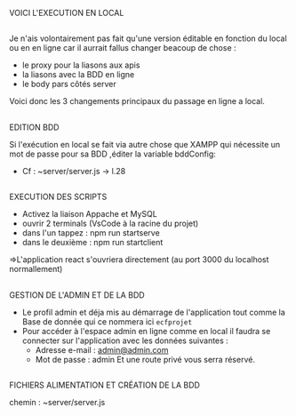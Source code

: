 VOICI L'EXECUTION EN LOCAL

##

Je n'ais volontairement pas fait qu'une version éditable en fonction du local ou en en ligne car il aurrait fallus changer beacoup de chose :

- le proxy pour la liasons aux apis
- la liasons avec la BDD en ligne
- le body pars côtés server

Voici donc les 3 changements principaux du passage en ligne a local.

##

EDITION BDD

Si l'exécution en local se fait via autre chose que XAMPP qui nécessite un mot de passe pour sa BDD ,éditer la variable bddConfig:

- Cf : ~server/server.js -> l.28

##

EXECUTION DES SCRIPTS

- Activez la liaison Appache et MySQL 
- ouvrir 2 terminals (VsCode à la racine du projet) 
- dans l'un tappez : npm run startserve
- dans le deuxième : npm run startclient

=>L'application react s'ouvriera directement (au port 3000 du localhost normallement) 

##

GESTION DE L'ADMIN ET DE LA BDD

-   Le profil admin et déja mis au démarrage de l'application tout comme la Base de donnée qui ce nommera ici `ecfprojet`
-   Pour accéder à l'espace admin en ligne comme en local il faudra se connecter sur l'application avec les données suivantes :
    -   Adresse e-mail : admin@admin.com
    -   Mot de passe : admin
Et une route privé vous serra réservé.

##

FICHIERS ALIMENTATION ET CRÉATION DE LA BDD 

chemin : ~server/server.js
